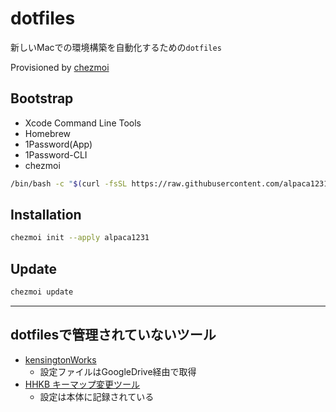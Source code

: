 # dotfiles
新しいMacでの環境構築を自動化するための`dotfiles`

Provisioned by [chezmoi](https://www.chezmoi.io/)


## Bootstrap

- Xcode Command Line Tools
- Homebrew
- 1Password(App)
- 1Password-CLI
- chezmoi

```bash
/bin/bash -c "$(curl -fsSL https://raw.githubusercontent.com/alpaca1231/dotfiles/main/bootstrap.sh)"
```

## Installation
```bash
chezmoi init --apply alpaca1231
```

## Update
```bash
chezmoi update
```

---

## dotfilesで管理されていないツール

- [kensingtonWorks](https://www.kensington.com/ja-jp/software/kensingtonworks/)
  - 設定ファイルはGoogleDrive経由で取得
- [HHKB キーマップ変更ツール](https://happyhackingkb.com/jp/download/)
  - 設定は本体に記録されている
